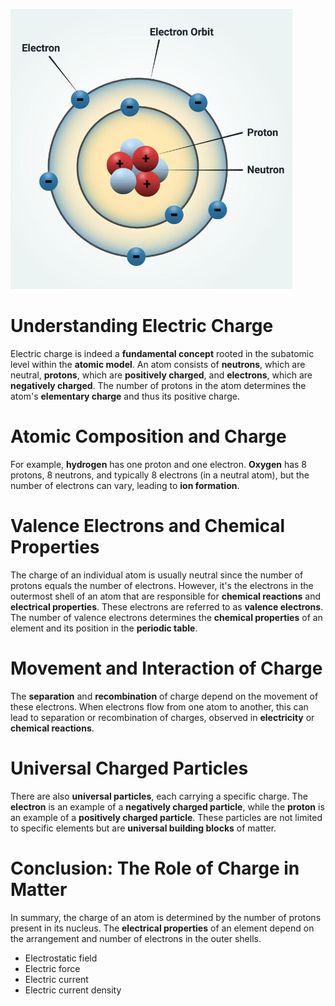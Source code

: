 ![Alt Text](../../../pics/Pasted%20image%2020240415111847.png)
# **Understanding Electric Charge**

Electric charge is indeed a **fundamental concept** rooted in the subatomic level within the **atomic model**. An atom consists of **neutrons**, which are neutral, **protons**, which are **positively charged**, and **electrons**, which are **negatively charged**. The number of protons in the atom determines the atom's **elementary charge** and thus its positive charge.

# **Atomic Composition and Charge**

For example, **hydrogen** has one proton and one electron. **Oxygen** has 8 protons, 8 neutrons, and typically 8 electrons (in a neutral atom), but the number of electrons can vary, leading to **ion formation**.

# **Valence Electrons and Chemical Properties**

The charge of an individual atom is usually neutral since the number of protons equals the number of electrons. However, it's the electrons in the outermost shell of an atom that are responsible for **chemical reactions** and **electrical properties**. These electrons are referred to as **valence electrons**. The number of valence electrons determines the **chemical properties** of an element and its position in the **periodic table**.

# **Movement and Interaction of Charge**

The **separation** and **recombination** of charge depend on the movement of these electrons. When electrons flow from one atom to another, this can lead to separation or recombination of charges, observed in **electricity** or **chemical reactions**.

# **Universal Charged Particles**

There are also **universal particles**, each carrying a specific charge. The **electron** is an example of a **negatively charged particle**, while the **proton** is an example of a **positively charged particle**. These particles are not limited to specific elements but are **universal building blocks** of matter.

# **Conclusion: The Role of Charge in Matter**

In summary, the charge of an atom is determined by the number of protons present in its nucleus. The **electrical properties** of an element depend on the arrangement and number of electrons in the outer shells.


- Electrostatic field
- Electric force
- Electric current
- Electric current density